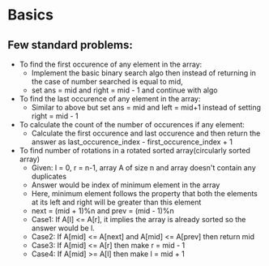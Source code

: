 # Basics
## Few standard problems:
- To find the first occurence of any element in the array:
  - Implement the basic binary search algo then instead of returning in the case of number searched is equal to mid,
  - set ans = mid and right = mid - 1 and continue with algo
- To find the last occurence of any element in the array:
  - Similar to above but set ans = mid and left = mid+1 instead of setting right = mid - 1
- To calculate the count of the number of occurences if any element:
  - Calculate the first occurence and last occurence and then return the answer as last_occurence_index - first_occurence_index + 1
- To find number of rotations in a rotated sorted array(circularly sorted array)
  - Given: l = 0, r = n-1, array A of size n and array doesn't contain any duplicates
  - Answer would be index of minimum element in the array
  - Here, minimum element follows the property that both the elements at its left and right will be greater than this element
  - next = (mid + 1)%n and prev = (mid - 1)%n
  - Case1: If A[l] <= A[r], it implies the array is already sorted so the answer would be l.
  - Case2: If A[mid] <= A[next] and A[mid] <= A[prev] then return mid
  - Case3: If A[mid] <= A[r] then make r = mid - 1
  - Case4: If A[mid] >= A[l] then make l = mid + 1
